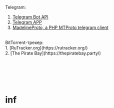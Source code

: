 Telegram: <br>
1. [Telegram Bot API](https://core.telegram.org/bots/api#available-methods) <br>
2. [Telegram APP](https://my.telegram.org/auth?to=apps) <br>
3. [MadelineProto, a PHP MTProto telegram client](https://docs.madelineproto.xyz/) <br>
 <br>
BitTorrent-трекер: <br>
1. [RuTracker.org](https://rutracker.org/) <br>
2. [The Pirate Bay](https://thepiratebay.party/) <br>
 <br>
 <br>
 <br>
 <br>
 <br>



















# inf
